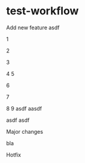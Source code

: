 # test-workflow


Add new feature
asdf

1

2

3

4
 5


6


7


8
9
asdf
aasdf

asdf
asdf

Major changes

bla

Hotfix
